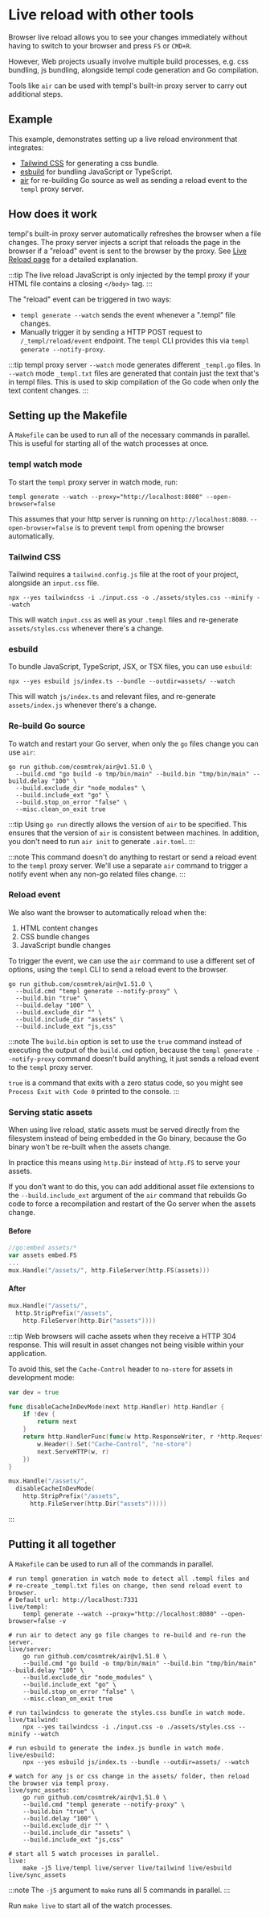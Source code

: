 # Live reload with other tools

Browser live reload allows you to see your changes immediately without having to switch to your browser and press `F5` or `CMD+R`.

However, Web projects usually involve multiple build processes, e.g. css bundling, js bundling, alongside templ code generation and Go compilation.

Tools like `air` can be used with templ's built-in proxy server to carry out additional steps.

## Example

This example, demonstrates setting up a live reload environment that integrates:

- [Tailwind CSS](https://tailwindcss.com/) for generating a css bundle.
- [esbuild](https://esbuild.github.io/) for bundling JavaScript or TypeScript.
- [air](https://github.com/cosmtrek/air) for re-building Go source as well as sending a reload event to the `templ` proxy server.

## How does it work

templ's built-in proxy server automatically refreshes the browser when a file changes. The proxy server injects a script that reloads the page in the browser if a "reload" event is sent to the browser by the proxy. See [Live Reload page](/commands-and-tools/live-reload) for a detailed explanation.

:::tip
The live reload JavaScript is only injected by the templ proxy if your HTML file contains a closing `</body>` tag.
:::

The "reload" event can be triggered in two ways:

- `templ generate --watch` sends the event whenever a ".templ" file changes.
- Manually trigger it by sending a HTTP POST request to `/_templ/reload/event` endpoint. The `templ` CLI provides this via `templ generate --notify-proxy`.

:::tip
templ proxy server `--watch` mode generates different `_templ.go` files. In `--watch` mode `_templ.txt` files are generated that contain just the text that's in templ files. This is used to skip compilation of the Go code when only the text content changes.
:::

## Setting up the Makefile

A `Makefile` can be used to run all of the necessary commands in parallel. This is useful for starting all of the watch processes at once.

### templ watch mode

To start the `templ` proxy server in watch mode, run:

```shell
templ generate --watch --proxy="http://localhost:8080" --open-browser=false
```

This assumes that your http server is running on `http://localhost:8080`. `--open-browser=false` is to prevent `templ` from opening the browser automatically.

### Tailwind CSS

Tailwind requires a `tailwind.config.js` file at the root of your project, alongside an `input.css` file.

```shell
npx --yes tailwindcss -i ./input.css -o ./assets/styles.css --minify --watch
```

This will watch `input.css` as well as your `.templ` files and re-generate `assets/styles.css` whenever there's a change.

### esbuild

To bundle JavaScript, TypeScript, JSX, or TSX files, you can use `esbuild`:

```shell
npx --yes esbuild js/index.ts --bundle --outdir=assets/ --watch
```

This will watch `js/index.ts` and relevant files, and re-generate `assets/index.js` whenever there's a change.

### Re-build Go source

To watch and restart your Go server, when only the `go` files change you can use `air`:

```shell
go run github.com/cosmtrek/air@v1.51.0 \
  --build.cmd "go build -o tmp/bin/main" --build.bin "tmp/bin/main" --build.delay "100" \
  --build.exclude_dir "node_modules" \
  --build.include_ext "go" \
  --build.stop_on_error "false" \
  --misc.clean_on_exit true
```

:::tip
Using `go run` directly allows the version of `air` to be specified. This ensures that the version of `air` is consistent between machines. In addition, you don't need to run `air init` to generate `.air.toml`.
:::

:::note
This command doesn't do anything to restart or send a reload event to the `templ` proxy server. We'll use a separate `air` command to trigger a notify event when any non-go related files change.
:::

### Reload event

We also want the browser to automatically reload when the:

1. HTML content changes
2. CSS bundle changes
3. JavaScript bundle changes

To trigger the event, we can use the `air` command to use a different set of options, using the `templ` CLI to send a reload event to the browser.

```shell
go run github.com/cosmtrek/air@v1.51.0 \
  --build.cmd "templ generate --notify-proxy" \
  --build.bin "true" \
  --build.delay "100" \
  --build.exclude_dir "" \
  --build.include_dir "assets" \
  --build.include_ext "js,css"
```

:::note
The `build.bin` option is set to use the `true` command instead of executing the output of the `build.cmd` option, because the `templ generate --notify-proxy` command doesn't build anything, it just sends a reload event to the `templ` proxy server.

`true` is a command that exits with a zero status code, so you might see `Process Exit with Code 0` printed to the console.
:::

### Serving static assets

When using live reload, static assets must be served directly from the filesystem instead of being embedded in the Go binary, because the Go binary won't be re-built when the assets change.

In practice this means using `http.Dir` instead of `http.FS` to serve your assets.

If you don't want to do this, you can add additional asset file extensions to the `--build.include_ext` argument of the `air` command that rebuilds Go code to force a recompilation and restart of the Go server when the assets change.

#### Before

```go
//go:embed assets/*
var assets embed.FS
...
mux.Handle("/assets/", http.FileServer(http.FS(assets)))
```

#### After

```go
mux.Handle("/assets/", 
  http.StripPrefix("/assets", 
    http.FileServer(http.Dir("assets"))))
```

:::tip
Web browsers will cache assets when they receive a HTTP 304 response. This will result in asset changes not being visible within your application.

To avoid this, set the `Cache-Control` header to `no-store` for assets in development mode:

```go
var dev = true

func disableCacheInDevMode(next http.Handler) http.Handler {
	if !dev {
		return next
	}
	return http.HandlerFunc(func(w http.ResponseWriter, r *http.Request) {
		w.Header().Set("Cache-Control", "no-store")
		next.ServeHTTP(w, r)
	})
}

mux.Handle("/assets/", 
  disableCacheInDevMode(
    http.StripPrefix("/assets", 
      http.FileServer(http.Dir("assets")))))
```
:::

## Putting it all together

A `Makefile` can be used to run all of the commands in parallel.

```make
# run templ generation in watch mode to detect all .templ files and 
# re-create _templ.txt files on change, then send reload event to browser. 
# Default url: http://localhost:7331
live/templ:
	templ generate --watch --proxy="http://localhost:8080" --open-browser=false -v

# run air to detect any go file changes to re-build and re-run the server.
live/server:
	go run github.com/cosmtrek/air@v1.51.0 \
	--build.cmd "go build -o tmp/bin/main" --build.bin "tmp/bin/main" --build.delay "100" \
	--build.exclude_dir "node_modules" \
	--build.include_ext "go" \
	--build.stop_on_error "false" \
	--misc.clean_on_exit true

# run tailwindcss to generate the styles.css bundle in watch mode.
live/tailwind:
	npx --yes tailwindcss -i ./input.css -o ./assets/styles.css --minify --watch

# run esbuild to generate the index.js bundle in watch mode.
live/esbuild:
	npx --yes esbuild js/index.ts --bundle --outdir=assets/ --watch

# watch for any js or css change in the assets/ folder, then reload the browser via templ proxy.
live/sync_assets:
	go run github.com/cosmtrek/air@v1.51.0 \
	--build.cmd "templ generate --notify-proxy" \
	--build.bin "true" \
	--build.delay "100" \
	--build.exclude_dir "" \
	--build.include_dir "assets" \
	--build.include_ext "js,css"

# start all 5 watch processes in parallel.
live: 
	make -j5 live/templ live/server live/tailwind live/esbuild live/sync_assets
```

:::note
The `-j5` argument to `make` runs all 5 commands in parallel.
:::

Run `make live` to start all of the watch processes.
